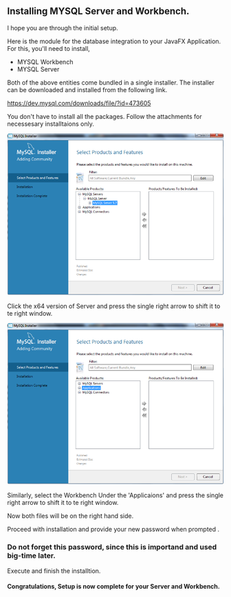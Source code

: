 
## Installing MYSQL Server and Workbench.

I hope you are through the initial setup.

Here is the module for the database integration to your JavaFX Application.
For this, you'll need to install,
* MYSQL Workbench
* MYSQL Server

Both of the above entities come bundled in a single installer.
The installer can be downloaded and installed from the following link.

https://dev.mysql.com/downloads/file/?id=473605

You don't have to install all the packages.
Follow the attachments for necessesary installtaions only.

![alt text](https://github.com/ziyadumar/JavaFx/blob/master/Files/Server.png)

Click the x64 version of Server and press the single right arrow to shift it to te right window.

![alt text](https://github.com/ziyadumar/JavaFx/blob/master/Files/Application.png)

Similarly, select the Workbench Under the 'Applicaions' and press the single right arrow to shift it to te right window.

Now both files will be on the right hand side.

Proceed with installation and provide your new password when prompted
.
### Do not forget this password, since this is importand and used big-time later.

Execute and finish the installtion.

#### Congratulations, Setup is now complete for your Server and Workbench.
